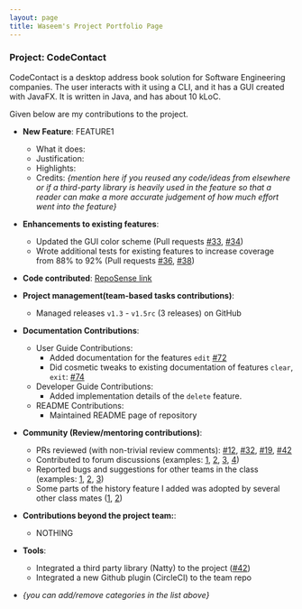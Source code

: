 ```yaml
---
layout: page
title: Waseem's Project Portfolio Page
---
```


### Project: CodeContact

CodeContact is a desktop address book solution for Software Engineering companies. The user interacts with it using a CLI, and it has a GUI created with JavaFX. It is written in Java, and has about 10 kLoC.

Given below are my contributions to the project.

* **New Feature**: FEATURE1
  * What it does:
  * Justification:
  * Highlights:
  * Credits: *{mention here if you reused any code/ideas from elsewhere or if a third-party library is heavily used in the feature so that a reader can make a more accurate judgement of how much effort went into the feature}*


* **Enhancements to existing features**:
  * Updated the GUI color scheme (Pull requests [\#33](), [\#34]())
  * Wrote additional tests for existing features to increase coverage from 88% to 92% (Pull requests [\#36](), [\#38]())


* **Code contributed**: [RepoSense link](https://nus-cs2103-ay2324s1.github.io/tp-dashboard/?search=waseemingly&breakdown=false&sort=groupTitle%20dsc&sortWithin=title&since=2023-09-22&timeframe=commit&mergegroup=&groupSelect=groupByRepos)


* **Project management(team-based tasks contributions)**:
  * Managed releases `v1.3` - `v1.5rc` (3 releases) on GitHub


* **Documentation Contributions**: 
  * User Guide Contributions:
    * Added documentation for the features `edit` [\#72]()
    * Did cosmetic tweaks to existing documentation of features `clear`, `exit`: [\#74]()
  * Developer Guide Contributions:
    * Added implementation details of the `delete` feature.
  * README Contributions:
    * Maintained README page of repository


* **Community (Review/mentoring contributions)**:
  * PRs reviewed (with non-trivial review comments): [\#12](), [\#32](), [\#19](), [\#42]()
  * Contributed to forum discussions (examples: [1](), [2](), [3](), [4]())
  * Reported bugs and suggestions for other teams in the class (examples: [1](), [2](), [3]())
  * Some parts of the history feature I added was adopted by several other class mates ([1](), [2]())


* **Contributions beyond the project team:**:
  * NOTHING


* **Tools**:
  * Integrated a third party library (Natty) to the project ([\#42]())
  * Integrated a new Github plugin (CircleCI) to the team repo

* _{you can add/remove categories in the list above}_
